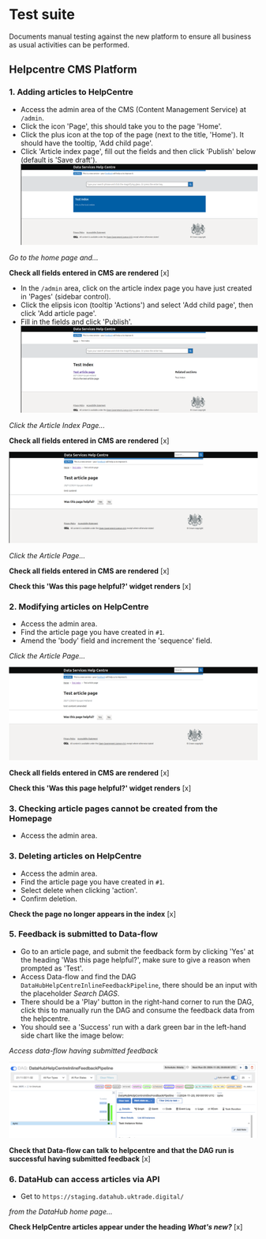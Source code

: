 # Test suite

Documents manual testing against the new platform to ensure all business as usual activities can be performed.

## Helpcentre CMS Platform

### 1. Adding articles to HelpCentre
- Access the admin area of the CMS (Content Management Service) at `/admin`.
- Click the icon 'Page', this should take you to the page 'Home'.
- Click the plus icon at the top of the page (next to the title, 'Home'). It should have the tooltip, 'Add child page'.
- Click 'Article index page', fill out the fields and then click 'Publish' below (default is 'Save draft').
![alt text](img/test_index.png "Test Index Article")

_Go to the home page and..._

**Check all fields entered in CMS are rendered** [x]
- In the `/admin` area, click on the article index page you have just created in 'Pages' (sidebar control).
- Click the elipsis icon (tooltip 'Actions') and select 'Add child page', then click 'Add article page'.
- Fill in the fields and click 'Publish'.
![alt text](img/test_article_summary.png "Test Index Article Summary")

_Click the Article Index Page..._

**Check all fields entered in CMS are rendered** [x]

![alt text](img/test_article_content.png "Test Index Article Content")

_Click the Article Page..._

**Check all fields entered in CMS are rendered** [x]

**Check this 'Was this page helpful?' widget renders** [x]

### 2. Modifying articles on HelpCentre
- Access the admin area.
- Find the article page you have created in `#1`.
- Amend the 'body' field and increment the 'sequence' field.

_Click the Article Page..._

![alt text](img/test_article_amended.png "Test Index Article Content Amended")

**Check all fields entered in CMS are rendered** [x]

**Check this 'Was this page helpful?' widget renders** [x]

### 3. Checking article pages cannot be created from the Homepage
 - Access the admin area.

### 3. Deleting articles on HelpCentre
- Access the admin area.
- Find the article page you have created in `#1`.
- Select delete when clicking 'action'.
- Confirm deletion.

**Check the page no longer appears in the index** [x]

### 5. Feedback is submitted to Data-flow
- Go to an article page, and submit the feedback form by clicking 'Yes' at the heading 'Was this page helpful?', make sure to give a reason when prompted as 'Test'.
- Access Data-flow and find the DAG `DataHubHelpCentreInlineFeedbackPipeline`, there should be an input with the placeholder _Search DAGS_.
- There should be a 'Play' button in the right-hand corner to run the DAG, click this to manually run the DAG and consume the feedback data from the helpcentre.
- You should see a 'Success' run with a dark green bar in the left-hand side chart like the image below:

_Access data-flow having submitted feedback_

![alt text](img/test_data-flow.png "Test data-flow feedback accepted by pipeline")

**Check that Data-flow can talk to helpcentre and that the DAG run is successful having submitted feedback** [x]

### 6. DataHub can access articles via API
- Get to `https://staging.datahub.uktrade.digital/`

_from the DataHub home page..._

**Check HelpCentre articles appear under the heading _What's new?_** [x]
